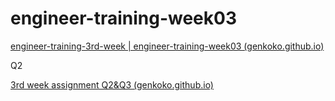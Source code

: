 # engineer-training-week03

[engineer-training-3rd-week | engineer-training-week03 (genkoko.github.io)](https://genkoko.github.io/engineer-training-week03/)

Q2

[3rd week assignment Q2&amp;Q3 (genkoko.github.io)](https://genkoko.github.io/engineer-training-week03/week3_Q2Q3.html)
